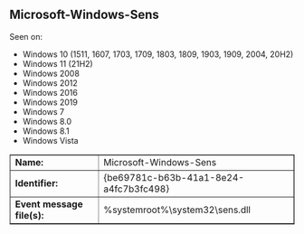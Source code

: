 ## Microsoft-Windows-Sens

Seen on:
* Windows 10 (1511, 1607, 1703, 1709, 1803, 1809, 1903, 1909, 2004, 20H2)
* Windows 11 (21H2)
* Windows 2008
* Windows 2012
* Windows 2016
* Windows 2019
* Windows 7
* Windows 8.0
* Windows 8.1
* Windows Vista

<table border="1" class="docutils">
  <tbody>
    <tr>
      <td><b>Name:</b></td>
      <td>Microsoft-Windows-Sens</td>
    </tr>
    <tr>
      <td><b>Identifier:</b></td>
      <td>{be69781c-b63b-41a1-8e24-a4fc7b3fc498}</td>
    </tr>
    <tr>
      <td><b>Event message file(s):</b></td>
      <td>%systemroot%\system32\sens.dll</td>
    </tr>
  </tbody>
</table>

&nbsp;

